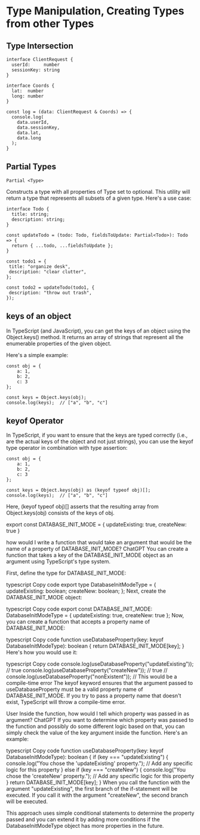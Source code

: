 # Type Manipulation, Creating Types from other Types

## Type Intersection
```
interface ClientRequest {
  userId:     number
  sessionKey: string
}

interface Coords {
  lat:  number
  long: number
}

const log = (data: ClientRequest & Coords) => { 
  console.log(
    data.userId,
    data.sessionKey,
    data.lat,
    data.long
  );
}
```
## Partial Types
```
Partial <Type>
```
Constructs a type with all properties of Type set to optional. This utility will return a type that represents all subsets of a given type. Here's a use case:

```
interface Todo {
  title: string;
  description: string;
}
 
const updateTodo = (todo: Todo, fieldsToUpdate: Partial<Todo>): Todo => {
  return { ...todo, ...fieldsToUpdate };
}
```

 ```
const todo1 = {
  title: "organize desk",
  description: "clear clutter",
};
 
const todo2 = updateTodo(todo1, {
  description: "throw out trash",
});
```


## keys of an object 

In TypeScript (and JavaScript), you can get the keys of an object using the Object.keys() method. It returns an array of strings that represent all the enumerable properties of the given object.

Here's a simple example:

```
const obj = {
    a: 1,
    b: 2,
    c: 3
};
```
```
const keys = Object.keys(obj);
console.log(keys);  // ["a", "b", "c"]
```

## keyof Operator
In TypeScript, if you want to ensure that the keys are typed correctly (i.e., are the actual keys of the object and not just strings), you can use the keyof type operator in combination with type assertion:

```
const obj = {
    a: 1,
    b: 2,
    c: 3
};
```
```
const keys = Object.keys(obj) as (keyof typeof obj)[];
console.log(keys);  // ["a", "b", "c"]
```

Here, (keyof typeof obj)[] asserts that the resulting array from Object.keys(obj) consists of the keys of obj.

export const DATABASE_INIT_MODE = {
    updateExisting: true,
    createNew: true
}

how would I write a function that would take an argument that would be the name of a property of DATABASE_INIT_MODE?
ChatGPT
You can create a function that takes a key of the DATABASE_INIT_MODE object as an argument using TypeScript's type system.

First, define the type for DATABASE_INIT_MODE:

typescript
Copy code
export type DatabaseInitModeType = {
    updateExisting: boolean;
    createNew: boolean;
};
Next, create the DATABASE_INIT_MODE object:

typescript
Copy code
export const DATABASE_INIT_MODE: DatabaseInitModeType = {
    updateExisting: true,
    createNew: true
};
Now, you can create a function that accepts a property name of DATABASE_INIT_MODE:

typescript
Copy code
function useDatabaseProperty(key: keyof DatabaseInitModeType): boolean {
    return DATABASE_INIT_MODE[key];
}
Here's how you would use it:

typescript
Copy code
console.log(useDatabaseProperty("updateExisting"));  // true
console.log(useDatabaseProperty("createNew"));       // true
// console.log(useDatabaseProperty("nonExistent"));  // This would be a compile-time error
The keyof keyword ensures that the argument passed to useDatabaseProperty must be a valid property name of DATABASE_INIT_MODE. If you try to pass a property name that doesn't exist, TypeScript will throw a compile-time error.




User
Inside the function, how would I tell which property was passed in as argument? 
ChatGPT
If you want to determine which property was passed to the function and possibly do some different logic based on that, you can simply check the value of the key argument inside the function. Here's an example:

typescript
Copy code
function useDatabaseProperty(key: keyof DatabaseInitModeType): boolean {
    if (key === "updateExisting") {
        console.log("You chose the 'updateExisting' property.");
        // Add any specific logic for this property
    } else if (key === "createNew") {
        console.log("You chose the 'createNew' property.");
        // Add any specific logic for this property
    }
    return DATABASE_INIT_MODE[key];
}
When you call the function with the argument "updateExisting", the first branch of the if-statement will be executed. If you call it with the argument "createNew", the second branch will be executed.

This approach uses simple conditional statements to determine the property passed and you can extend it by adding more conditions if the DatabaseInitModeType object has more properties in the future.





